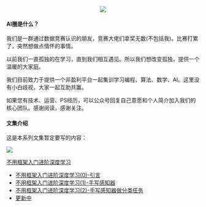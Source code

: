 
<p align="center">
	<img src=https://aigroupz-1258285787.cos.ap-shanghai.myqcloud.com/blog/%E5%85%AC%E4%BC%97%E5%8F%B7%E4%BF%AE%E9%A5%B0%E5%9B%BEpure.jpg>
</p>

#### AI圈是什么？

我们是一群通过数据竞赛认识的朋友，竞赛大佬们拿奖无数(不包括我)。比赛打累了，突然想做点情怀的事情。

以前我们一直孤独的在学习，直到我们相互遇见。所以我们想改变孤独，提供一个温暖的大家庭。

我们目前致力于提供一个非盈利平台一起集训学习编程、算法、数学、AI。这里没有小白歧视，大家一起互助共赢。

如果您有技术、运营、PS经历，可以公众号回复自己意愿和个人简介加入我们的核心团队。感谢阅读，感谢关注。

#### 文集介绍

这是本系列文集暂定要写的内容：

![](https://aigroupz-1258285787.cos.ap-shanghai.myqcloud.com/blog/15451047833646.jpg)

[不用框架入门进阶深度学习](http://mp.weixin.qq.com/mp/homepage?__biz=MzU4OTczNTg2OQ==&hid=3&sn=e6b1edd8a4b35b5741873e4948495294&scene=18#wechat_redirect)

- [不用框架入门进阶深度学习(0)-引言](https://mp.weixin.qq.com/s?__biz=MzU4OTczNTg2OQ==&mid=2247483697&idx=1&sn=7d3aa0cf5caaa463c76f7651cdf6cee7&scene=19&token=889866011&lang=zh_CN#wechat_redirect)
- [不用框架入门进阶深度学习(1)-手写感知器](https://mp.weixin.qq.com/s?__biz=MzU4OTczNTg2OQ==&mid=2247483697&idx=1&sn=7d3aa0cf5caaa463c76f7651cdf6cee7&scene=19&token=889866011&lang=zh_CN#wechat_redirect)
- [不用框架入门进阶深度学习(2)-手写感知器做分类任务](https://mp.weixin.qq.com/s?__biz=MzU4OTczNTg2OQ==&mid=2247483697&idx=1&sn=7d3aa0cf5caaa463c76f7651cdf6cee7&scene=19&token=889866011&lang=zh_CN#wechat_redirect)
- [更新中](http://mp.weixin.qq.com/mp/homepage?__biz=MzU4OTczNTg2OQ==&hid=3&sn=e6b1edd8a4b35b5741873e4948495294&scene=18#wechat_redirect)



